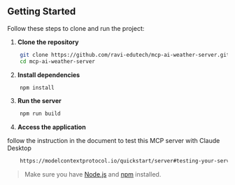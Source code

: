 ## Getting Started

Follow these steps to clone and run the project:

1. **Clone the repository**
```bash
    git clone https://github.com/ravi-edutech/mcp-ai-weather-server.git
    cd mcp-ai-weather-server
```
2. **Install dependencies**
```bash
    npm install
```
3. **Run the server**
```bash
    npm run build
```
4. **Access the application**
    
 follow the instruction in the document to test this MCP server with Claude Desktop
```bash
    https://modelcontextprotocol.io/quickstart/server#testing-your-server-with-claude-for-desktop
```

> Make sure you have [Node.js](https://nodejs.org/) and [npm](https://www.npmjs.com/) installed.
